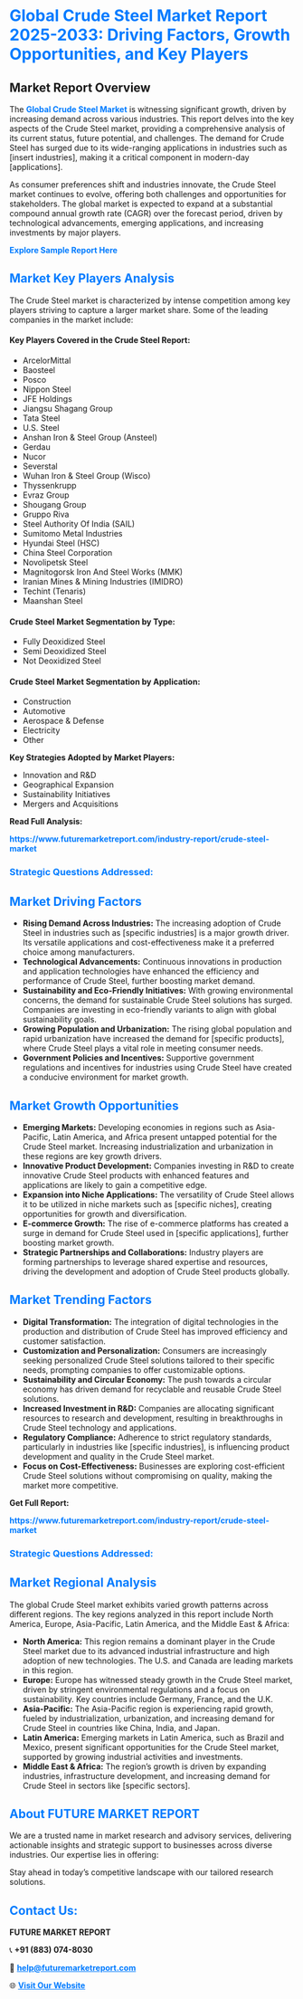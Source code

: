 <h1 style="color: #007BFF;">Global Crude Steel Market Report 2025-2033: Driving Factors, Growth Opportunities, and Key Players</h1>

<section id="overview">
<h2>Market Report Overview</h2>
<p>The <a href="https://www.futuremarketreport.com/industry-report/crude-steel-market" style="color: #007BFF; text-decoration: none;"><strong>Global Crude Steel Market</strong></a> is witnessing significant growth, driven by increasing demand across various industries. This report delves into the key aspects of the Crude Steel market, providing a comprehensive analysis of its current status, future potential, and challenges. The demand for Crude Steel has surged due to its wide-ranging applications in industries such as [insert industries], making it a critical component in modern-day [applications].</p>
<p>As consumer preferences shift and industries innovate, the Crude Steel market continues to evolve, offering both challenges and opportunities for stakeholders. The global market is expected to expand at a substantial compound annual growth rate (CAGR) over the forecast period, driven by technological advancements, emerging applications, and increasing investments by major players.</p>
</section>

<section id="overview">
<p><a href="https://www.futuremarketreport.com/request-sample/reportId=102621" style="color: #007BFF; text-decoration: none;"><strong>Explore Sample Report Here</strong></a></p>
</section>

<section id="key-players">
<h2 style="color: #007BFF;">Market Key Players Analysis</h2>
<p>The Crude Steel market is characterized by intense competition among key players striving to capture a larger market share. Some of the leading companies in the market include:</p>
<h4>Key Players Covered in the Crude Steel Report:</h4>
<ul><li>ArcelorMittal</li><li>Baosteel</li><li>Posco</li><li>Nippon Steel</li><li>JFE Holdings</li><li>Jiangsu Shagang Group</li><li>Tata Steel</li><li>U.S. Steel</li><li>Anshan Iron &amp; Steel Group (Ansteel)</li><li>Gerdau</li><li>Nucor</li><li>Severstal</li><li>Wuhan Iron &amp; Steel Group (Wisco)</li><li>Thyssenkrupp</li><li>Evraz Group</li><li>Shougang Group</li><li>Gruppo Riva</li><li>Steel Authority Of India (SAIL)</li><li>Sumitomo Metal Industries</li><li>Hyundai Steel (HSC)</li><li>China Steel Corporation</li><li>Novolipetsk Steel</li><li>Magnitogorsk Iron And Steel Works (MMK)</li><li>Iranian Mines &amp; Mining Industries (IMIDRO)</li><li>Techint (Tenaris)</li><li>Maanshan Steel</li></ul>
<h4>Crude Steel Market Segmentation by Type:</h4>
<ul><li>Fully Deoxidized Steel</li><li>Semi Deoxidized Steel</li><li>Not Deoxidized Steel</li></ul>

<h4>Crude Steel Market Segmentation by Application:</h4>
<ul><li>Construction</li><li>Automotive</li><li>Aerospace &amp; Defense</li><li>Electricity</li><li>Other</li></ul>
<p><strong>Key Strategies Adopted by Market Players:</strong></p>
<ul>
<li>Innovation and R&D</li>
<li>Geographical Expansion</li>
<li>Sustainability Initiatives</li>
<li>Mergers and Acquisitions</li>
</ul>
</section>

<section>
<p><strong>Read Full Analysis: </strong></p><a href="https://www.futuremarketreport.com/industry-report/crude-steel-market" style="color: #007BFF; text-decoration: none;"><strong>https://www.futuremarketreport.com/industry-report/crude-steel-market</strong></a>
<h3 style="color: #007BFF;">Strategic Questions Addressed:</h3>
</section>

<section id="driving-factors">
<h2 style="color: #007BFF;">Market Driving Factors</h2>
<ul>
<li><strong>Rising Demand Across Industries:</strong> The increasing adoption of Crude Steel in industries such as [specific industries] is a major growth driver. Its versatile applications and cost-effectiveness make it a preferred choice among manufacturers.</li>
<li><strong>Technological Advancements:</strong> Continuous innovations in production and application technologies have enhanced the efficiency and performance of Crude Steel, further boosting market demand.</li>
<li><strong>Sustainability and Eco-Friendly Initiatives:</strong> With growing environmental concerns, the demand for sustainable Crude Steel solutions has surged. Companies are investing in eco-friendly variants to align with global sustainability goals.</li>
<li><strong>Growing Population and Urbanization:</strong> The rising global population and rapid urbanization have increased the demand for [specific products], where Crude Steel plays a vital role in meeting consumer needs.</li>
<li><strong>Government Policies and Incentives:</strong> Supportive government regulations and incentives for industries using Crude Steel have created a conducive environment for market growth.</li>
</ul>
</section>

<section id="growth-opportunities">
<h2 style="color: #007BFF;">Market Growth Opportunities</h2>
<ul>
<li><strong>Emerging Markets:</strong> Developing economies in regions such as Asia-Pacific, Latin America, and Africa present untapped potential for the Crude Steel market. Increasing industrialization and urbanization in these regions are key growth drivers.</li>
<li><strong>Innovative Product Development:</strong> Companies investing in R&D to create innovative Crude Steel products with enhanced features and applications are likely to gain a competitive edge.</li>
<li><strong>Expansion into Niche Applications:</strong> The versatility of Crude Steel allows it to be utilized in niche markets such as [specific niches], creating opportunities for growth and diversification.</li>
<li><strong>E-commerce Growth:</strong> The rise of e-commerce platforms has created a surge in demand for Crude Steel used in [specific applications], further boosting market growth.</li>
<li><strong>Strategic Partnerships and Collaborations:</strong> Industry players are forming partnerships to leverage shared expertise and resources, driving the development and adoption of Crude Steel products globally.</li>
</ul>
</section>

<section id="trending-factors">
<h2 style="color: #007BFF;">Market Trending Factors</h2>
<ul>
<li><strong>Digital Transformation:</strong> The integration of digital technologies in the production and distribution of Crude Steel has improved efficiency and customer satisfaction.</li>
<li><strong>Customization and Personalization:</strong> Consumers are increasingly seeking personalized Crude Steel solutions tailored to their specific needs, prompting companies to offer customizable options.</li>
<li><strong>Sustainability and Circular Economy:</strong> The push towards a circular economy has driven demand for recyclable and reusable Crude Steel solutions.</li>
<li><strong>Increased Investment in R&D:</strong> Companies are allocating significant resources to research and development, resulting in breakthroughs in Crude Steel technology and applications.</li>
<li><strong>Regulatory Compliance:</strong> Adherence to strict regulatory standards, particularly in industries like [specific industries], is influencing product development and quality in the Crude Steel market.</li>
<li><strong>Focus on Cost-Effectiveness:</strong> Businesses are exploring cost-efficient Crude Steel solutions without compromising on quality, making the market more competitive.</li>
</ul>
</section>

<section>
<p><strong>Get Full Report: </strong></p><a href="https://www.futuremarketreport.com/industry-report/crude-steel-market" style="color: #007BFF; text-decoration: none;"><strong>https://www.futuremarketreport.com/industry-report/crude-steel-market</strong></a>
<h3 style="color: #007BFF;">Strategic Questions Addressed:</h3>
</section>


<section id="regional-analysis">
<h2 style="color: #007BFF;">Market Regional Analysis</h2>
<p>The global Crude Steel market exhibits varied growth patterns across different regions. The key regions analyzed in this report include North America, Europe, Asia-Pacific, Latin America, and the Middle East & Africa:</p>
<ul>
<li><strong>North America:</strong> This region remains a dominant player in the Crude Steel market due to its advanced industrial infrastructure and high adoption of new technologies. The U.S. and Canada are leading markets in this region.</li>
<li><strong>Europe:</strong> Europe has witnessed steady growth in the Crude Steel market, driven by stringent environmental regulations and a focus on sustainability. Key countries include Germany, France, and the U.K.</li>
<li><strong>Asia-Pacific:</strong> The Asia-Pacific region is experiencing rapid growth, fueled by industrialization, urbanization, and increasing demand for Crude Steel in countries like China, India, and Japan.</li>
<li><strong>Latin America:</strong> Emerging markets in Latin America, such as Brazil and Mexico, present significant opportunities for the Crude Steel market, supported by growing industrial activities and investments.</li>
<li><strong>Middle East & Africa:</strong> The region’s growth is driven by expanding industries, infrastructure development, and increasing demand for Crude Steel in sectors like [specific sectors].</li>
</ul>
</section>

<footer>
<h2 style="color: #007BFF;">About FUTURE MARKET REPORT</h2>
<p>We are a trusted name in market research and advisory services, delivering actionable insights and strategic support to businesses across diverse industries. Our expertise lies in offering:</p>

<p>Stay ahead in today’s competitive landscape with our tailored research solutions.</p>

<h2 style="color: #007BFF;">Contact Us:</h2>
<p><strong>FUTURE MARKET REPORT</strong></p>
<p>📞 <strong>+91 (883) 074-8030</strong></p>
<p>📧 <strong><a href="mailto:help@futuremarketreport.com" style="color: #007BFF;">help@futuremarketreport.com</a></strong></p>
<p>🌐 <strong><a href="https://www.futuremarketreport.com/" style="color: #007BFF;">Visit Our Website</a></strong></p>
</footer>